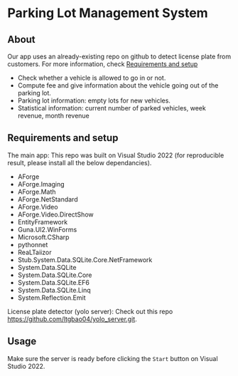 # Parking Lot Management System

## About
Our app uses an already-existing repo on github to detect license plate from customers. For more information, check [Requirements and setup](#requirements-and-setup)

* Check whether a vehicle is allowed to go in or not.
* Compute fee and give information about the vehicle going out of the parking lot.
* Parking lot information: empty lots for new vehicles.
* Statistical information: current number of parked vehicles, week revenue, month revenue

## Requirements and setup
The main app: This repo was built on Visual Studio 2022 (for reproducible result, please install all the below dependancies).
- AForge
- AForge.Imaging
- AForge.Math
- AForge.NetStandard
- AForge.Video
- AForge.Video.DirectShow
- EntityFramework
- Guna.UI2.WinForms
- Microsoft.CSharp
- pythonnet
- ReaLTaiizor
- Stub.System.Data.SQLite.Core.NetFramework
- System.Data.SQLite
- System.Data.SQLite.Core
- System.Data.SQLite.EF6
- System.Data.SQLite.Linq
- System.Reflection.Emit

License plate detector (yolo server): Check out this repo https://github.com/ltgbao04/yolo_server.git.


## Usage
Make sure the server is ready before clicking the `Start` button on Visual Studio 2022.